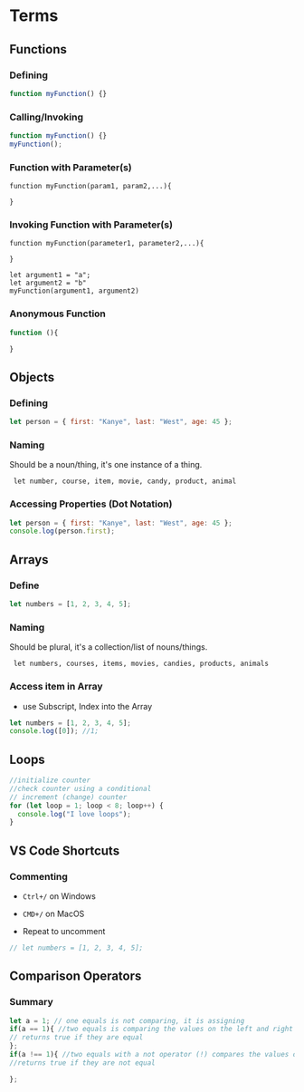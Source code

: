 # Terms

## Functions

### Defining

```js
function myFunction() {}
```

### Calling/Invoking

```js
function myFunction() {}
myFunction();
```

### Function with Parameter(s)

```
function myFunction(param1, param2,...){

}
```

### Invoking Function with Parameter(s)

```
function myFunction(parameter1, parameter2,...){

}

let argument1 = "a";
let argument2 = "b"
myFunction(argument1, argument2)
```

### Anonymous Function

```js
function (){

}
```

## Objects

### Defining

```js
let person = { first: "Kanye", last: "West", age: 45 };
```

### Naming

Should be a noun/thing, it's one instance of a thing.

```
 let number, course, item, movie, candy, product, animal
```

### Accessing Properties (Dot Notation)

```js
let person = { first: "Kanye", last: "West", age: 45 };
console.log(person.first);
```

## Arrays

### Define

```js
let numbers = [1, 2, 3, 4, 5];
```

### Naming

Should be plural, it's a collection/list of nouns/things.

```
 let numbers, courses, items, movies, candies, products, animals
```

### Access item in Array

- use Subscript, Index into the Array

```js
let numbers = [1, 2, 3, 4, 5];
console.log([0]); //1;
```

## Loops

```js
//initialize counter
//check counter using a conditional
// increment (change) counter
for (let loop = 1; loop < 8; loop++) {
  console.log("I love loops");
}
```

## VS Code Shortcuts

### Commenting

- `Ctrl+/` on Windows
- `CMD+/` on MacOS

- Repeat to uncomment

```js
// let numbers = [1, 2, 3, 4, 5];
```

## Comparison Operators

### Summary

```js
let a = 1; // one equals is not comparing, it is assigning
if(a == 1){ //two equals is comparing the values on the left and right
// returns true if they are equal
};
if(a !== 1){ //two equals with a not operator (!) compares the values on the left and right
//returns true if they are not equal

};

```
